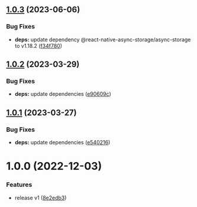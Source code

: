 ## [1.0.3](https://github.com/maxgfr/huge-async-storage/compare/v1.0.2...v1.0.3) (2023-06-06)


### Bug Fixes

* **deps:** update dependency @react-native-async-storage/async-storage to v1.18.2 ([f34f780](https://github.com/maxgfr/huge-async-storage/commit/f34f780012a0bbd3885b00807dba9f307fa2cb1e))

## [1.0.2](https://github.com/maxgfr/huge-async-storage/compare/v1.0.1...v1.0.2) (2023-03-29)


### Bug Fixes

* **deps:** update dependencies ([e90609c](https://github.com/maxgfr/huge-async-storage/commit/e90609c43957e945eb52aaeca2ba09ee33dfc9d9))

## [1.0.1](https://github.com/maxgfr/huge-async-storage/compare/v1.0.0...v1.0.1) (2023-03-27)


### Bug Fixes

* **deps:** update dependencies ([e540216](https://github.com/maxgfr/huge-async-storage/commit/e54021618abaec372adbf4a94ed89f3c338f82d1))

# 1.0.0 (2022-12-03)


### Features

* release v1 ([8e2edb3](https://github.com/maxgfr/huge-async-storage/commit/8e2edb3bec249e678c2336baf0a1267844d60763))
